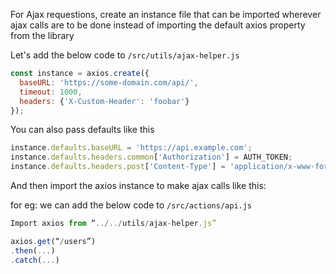 For Ajax requestions, create an instance file that can be imported wherever ajax calls are to be done instead of importing the default axios property from the library

Let's add the below code to `/src/utils/ajax-helper.js`

```js
const instance = axios.create({
  baseURL: 'https://some-domain.com/api/',
  timeout: 1000,
  headers: {'X-Custom-Header': 'foobar'}
});
```

You can also pass defaults like this

```js
instance.defaults.baseURL = 'https://api.example.com';
instance.defaults.headers.common['Authorization'] = AUTH_TOKEN;
instance.defaults.headers.post['Content-Type'] = 'application/x-www-form-urlencoded';
```

And then import the axios instance to make ajax calls like this:

for eg: we can add the below code to `/src/actions/api.js`

```js
Import axios from “../../utils/ajax-helper.js”

axios.get(“/users”)
.then(...)
.catch(...)

```
